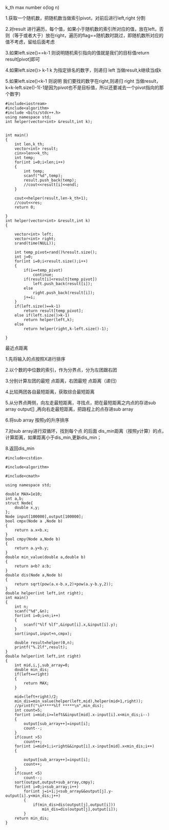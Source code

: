 k_th max number o(log n)

1.获取一个随机数，把随机数当做索引pivot，对前后进行left,right 分割

2.对result 进行遍历，每个值，如果小于随机数的索引所对应的值，放在left，否则（等于或者大于）放在right，遍历的flag==随机数时跳过，即随机数所对应的值不考虑，留给后面考虑

3.如果left.size()==k-1 则说明随机索引指向的值就是我们的目标值return result[pivot]即可

4.如果left.size()> k-1 k 为指定排名的数字，则递归 left 当做result,k继续当成k

5.如果left.size()<k-1 则说明 我们要找的数字在right,则递归 right 当做result，k=k-left.size()-1(-1是因为pivot也不是目标值，所以还要减去一个pivot指向的那个数字)
```
#include<iostream>
#include<algorithm>
#include <bits/stdc++.h>
using namespace std;
int helper(vector<int> &result,int k);


int main()
{
    int len,k_th;
    vector<int> result;
    cin>>len>>k_th;
    int temp;
    for(int i=0;i<len;i++)
    {
        int temp;
        scanf("%d",temp);
        result.push_back(temp);
        //cout<<result[i]<<endl;
    }

    cout<<helper(result,len-k_th+1);
    //cout<<res;
    return 0;

}
int helper(vector<int> &result,int k)
{

    vector<int> left;
    vector<int> right;
    srand(time(NULL));

    int temp_pivot=rand()%result.size();
    int j=0;
    for(int i=0;i<result.size();i++)
    {
        if(i==temp_pivot)
            continue;
        if(result[i]<result[temp_pivot])
            left.push_back(result[i]);
        else
            right.push_back(result[i]);
        j+=i;
    }
    if(left.size()==k-1)
        return result[temp_pivot];
    else if(left.size()>k-1)
        return helper(left,k);
    else
        return helper(right,k-left.size()-1);

}
```

最近点距离

1.先将输入的点按照X进行排序

2.以个数的中位数的索引，作为分界点，分为左团跟右团

3.分别计算左团的最短 点距离，右团最短 点距离（递归）

4.比较两团各自最短距离，获取综合最短距离

5.从分界点两侧，向左走最短距离，寻找点，把在最短距离之内点的存进sub array  output[] ,再向右走最短距离，把路程上的点存进sub array

6.将sub array 按照y的升序排序

7.对sub array进行双循环，找到每个点 的后面 dis_min距离（按照y计算）的点，计算距离，如果距离小于dis_min,更新dis_min；

8.返回dis_min
```
#include<cstdio>

#include<algorithm>

#include<cmath>

using namespace std;

double MAX=1e10;
int a,b;
struct Node{
    double x,y;
};
Node input[100000],output[100000];
bool cmpx(Node a ,Node b)
{
    return a.x<b.x;
}
bool cmpy(Node a,Node b)
{
    return a.y<b.y;
}
double min_value(double a,double b)
{
    return a<b? a:b;
}
double dis(Node a,Node b)
{
    return sqrt(pow(a.x-b.x,2)+pow(a.y-b.y,2));
}
double helper(int left,int right);
int main()
{
    int n;
    scanf("%d",&n);
    for(int i=0;i<n;i++)
    {
        scanf("%lf %lf",&input[i].x,&input[i].y);
    }
    sort(input,input+n,cmpx);

    double result=helper(0,n);
    printf("%.2lf",result);
}
double helper(int left,int right)
{
    int mid,i,j,sub_array=0;
    double min_dis;
    if(left==right)
    {
        return MAX;
    }

    mid=(left+right)/2;
    min_dis=min_value(helper(left,mid),helper(mid+1,right));
    //printf("\n*****%lf *****\n",min_dis);
    int count=5;
    for(int i=mid;i>=left&&input[mid].x-input[i].x<min_dis;i--)
    {
        output[sub_array++]=input[i];
        count--;
    }
    if(count >5)
        count++;
    for(int i=mid+1;i<right&&input[i].x-input[mid].x<min_dis;i++)
    {

        output[sub_array++]=input[i];
        count++;
    }
    if(count <5)
        count--;
    sort(output,output+sub_array,cmpy);
    for(int i=0;i<sub_array;i++)
        for(int j=i+1;j<sub_array&&output[j].y-output[i].y<min_dis;j++)
        {
            if(min_dis>dis(output[j],output[i]))
                min_dis=dis(output[j],output[i]);
        }
    return min_dis;
}

```

